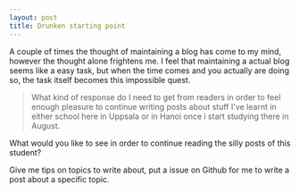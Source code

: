 ```yaml
---
layout: post
title: Drunken starting point
---
```


A couple of times the thought of maintaining a blog has come to my mind, however the thought alone frightens me. I feel that maintaining a actual blog seems like a easy task, but when the time comes and you actually are doing so, the task itself becomes this impossible quest.

  > What kind of response do I need to get from readers in order to feel enough pleasure to continue writing posts about stuff I've learnt in either school here in Uppsala or in Hanoi once i start studying there in August.

What would you like to see in order to continue reading the silly posts of this student?

Give me tips on topics to write about, put a issue on Github for me to write a post about a specific topic.